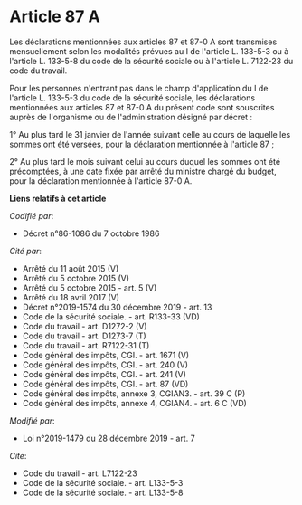 # Article 87 A

Les déclarations mentionnées aux articles 87 et 87-0 A sont transmises mensuellement selon les modalités prévues au I de
l'article L. 133-5-3 ou à l'article L. 133-5-8 du code de la sécurité sociale ou à l'article L. 7122-23 du code du travail.

Pour les personnes n'entrant pas dans le champ d'application du I de l'article L. 133-5-3 du code de la sécurité sociale, les
déclarations mentionnées aux articles 87 et 87-0 A du présent code sont souscrites auprès de l'organisme ou de
l'administration désigné par décret :

1° Au plus tard le 31 janvier de l'année suivant celle au cours de laquelle les sommes ont été versées, pour la déclaration
mentionnée à l'article 87 ;

2° Au plus tard le mois suivant celui au cours duquel les sommes ont été précomptées, à une date fixée par arrêté du ministre
chargé du budget, pour la déclaration mentionnée à l'article 87-0 A.

**Liens relatifs à cet article**

_Codifié par_:

  - Décret n°86-1086 du 7 octobre 1986

_Cité par_:

  - Arrêté du 11 août 2015 (V)
  - Arrêté du 5 octobre 2015 (V)
  - Arrêté du 5 octobre 2015 - art. 5 (V)
  - Arrêté du 18 avril 2017 (V)
  - Décret n°2019-1574 du 30 décembre 2019 - art. 13
  - Code de la sécurité sociale. - art. R133-33 (VD)
  - Code du travail - art. D1272-2 (V)
  - Code du travail - art. D1273-7 (T)
  - Code du travail - art. R7122-31 (T)
  - Code général des impôts, CGI. - art. 1671 (V)
  - Code général des impôts, CGI. - art. 240 (V)
  - Code général des impôts, CGI. - art. 241 (V)
  - Code général des impôts, CGI. - art. 87 (VD)
  - Code général des impôts, annexe 3, CGIAN3. - art. 39 C (P)
  - Code général des impôts, annexe 4, CGIAN4. - art. 6 C (VD)

_Modifié par_:

  - Loi n°2019-1479 du 28 décembre 2019 - art. 7

_Cite_:

  - Code du travail - art. L7122-23
  - Code de la sécurité sociale. - art. L133-5-3
  - Code de la sécurité sociale. - art. L133-5-8
